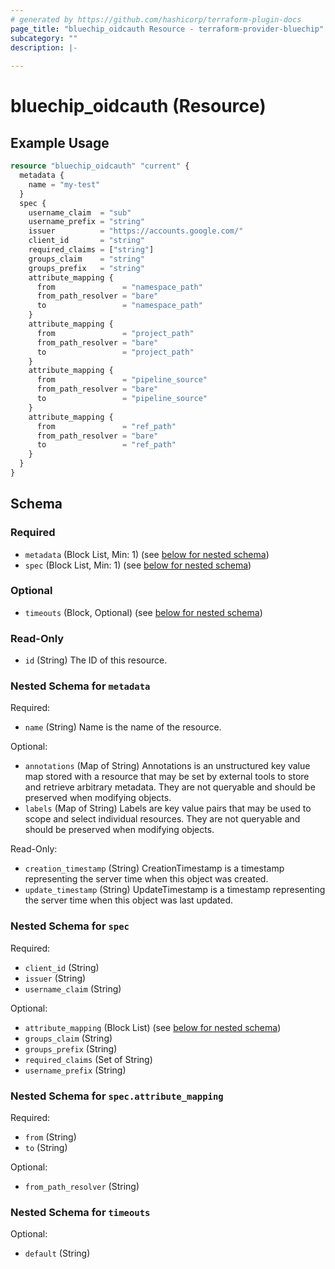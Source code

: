```yaml
---
# generated by https://github.com/hashicorp/terraform-plugin-docs
page_title: "bluechip_oidcauth Resource - terraform-provider-bluechip"
subcategory: ""
description: |-
  
---
```


# bluechip_oidcauth (Resource)



## Example Usage

```terraform
resource "bluechip_oidcauth" "current" {
  metadata {
    name = "my-test"
  }
  spec {
    username_claim  = "sub"
    username_prefix = "string"
    issuer          = "https://accounts.google.com/"
    client_id       = "string"
    required_claims = ["string"]
    groups_claim    = "string"
    groups_prefix   = "string"
    attribute_mapping {
      from               = "namespace_path"
      from_path_resolver = "bare"
      to                 = "namespace_path"
    }
    attribute_mapping {
      from               = "project_path"
      from_path_resolver = "bare"
      to                 = "project_path"
    }
    attribute_mapping {
      from               = "pipeline_source"
      from_path_resolver = "bare"
      to                 = "pipeline_source"
    }
    attribute_mapping {
      from               = "ref_path"
      from_path_resolver = "bare"
      to                 = "ref_path"
    }
  }
}
```

<!-- schema generated by tfplugindocs -->
## Schema

### Required

- `metadata` (Block List, Min: 1) (see [below for nested schema](#nestedblock--metadata))
- `spec` (Block List, Min: 1) (see [below for nested schema](#nestedblock--spec))

### Optional

- `timeouts` (Block, Optional) (see [below for nested schema](#nestedblock--timeouts))

### Read-Only

- `id` (String) The ID of this resource.

<a id="nestedblock--metadata"></a>
### Nested Schema for `metadata`

Required:

- `name` (String) Name is the name of the resource.

Optional:

- `annotations` (Map of String) Annotations is an unstructured key value map stored with a resource that may be set by external tools to store and retrieve arbitrary metadata. They are not queryable and should be preserved when modifying objects.
- `labels` (Map of String) Labels are key value pairs that may be used to scope and select individual resources. They are not queryable and should be preserved when modifying objects.

Read-Only:

- `creation_timestamp` (String) CreationTimestamp is a timestamp representing the server time when this object was created.
- `update_timestamp` (String) UpdateTimestamp is a timestamp representing the server time when this object was last updated.


<a id="nestedblock--spec"></a>
### Nested Schema for `spec`

Required:

- `client_id` (String)
- `issuer` (String)
- `username_claim` (String)

Optional:

- `attribute_mapping` (Block List) (see [below for nested schema](#nestedblock--spec--attribute_mapping))
- `groups_claim` (String)
- `groups_prefix` (String)
- `required_claims` (Set of String)
- `username_prefix` (String)

<a id="nestedblock--spec--attribute_mapping"></a>
### Nested Schema for `spec.attribute_mapping`

Required:

- `from` (String)
- `to` (String)

Optional:

- `from_path_resolver` (String)



<a id="nestedblock--timeouts"></a>
### Nested Schema for `timeouts`

Optional:

- `default` (String)
